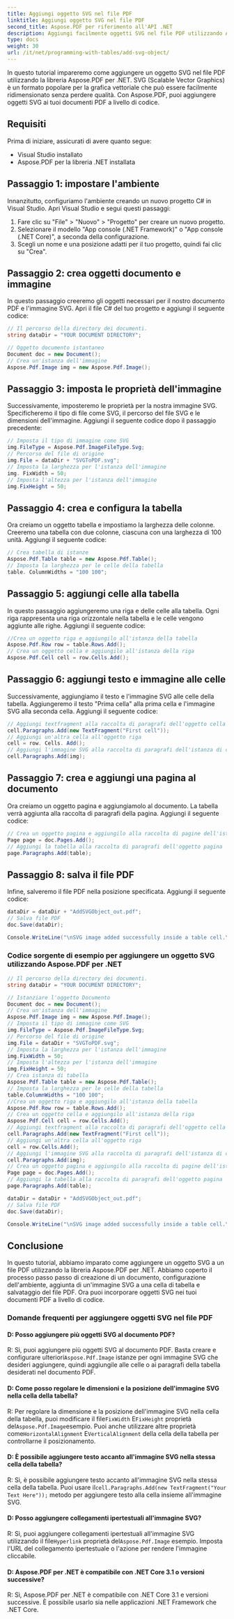 ```yaml
---
title: Aggiungi oggetto SVG nel file PDF
linktitle: Aggiungi oggetto SVG nel file PDF
second_title: Aspose.PDF per riferimento all'API .NET
description: Aggiungi facilmente oggetti SVG nel file PDF utilizzando Aspose.PDF per .NET.
type: docs
weight: 30
url: /it/net/programming-with-tables/add-svg-object/
---
```

In questo tutorial impareremo come aggiungere un oggetto SVG nel file PDF utilizzando la libreria Aspose.PDF per .NET. SVG (Scalable Vector Graphics) è un formato popolare per la grafica vettoriale che può essere facilmente ridimensionato senza perdere qualità. Con Aspose.PDF, puoi aggiungere oggetti SVG ai tuoi documenti PDF a livello di codice.

## Requisiti

Prima di iniziare, assicurati di avere quanto segue:

- Visual Studio installato
- Aspose.PDF per la libreria .NET installata

## Passaggio 1: impostare l'ambiente

Innanzitutto, configuriamo l'ambiente creando un nuovo progetto C# in Visual Studio. Apri Visual Studio e segui questi passaggi:

1. Fare clic su "File" > "Nuovo" > "Progetto" per creare un nuovo progetto.
2. Selezionare il modello "App console (.NET Framework)" o "App console (.NET Core)", a seconda della configurazione.
3. Scegli un nome e una posizione adatti per il tuo progetto, quindi fai clic su "Crea".

## Passaggio 2: crea oggetti documento e immagine

In questo passaggio creeremo gli oggetti necessari per il nostro documento PDF e l'immagine SVG. Apri il file C# del tuo progetto e aggiungi il seguente codice:

```csharp
// Il percorso della directory dei documenti.
string dataDir = "YOUR DOCUMENT DIRECTORY";

// Oggetto documento istantaneo
Document doc = new Document();
// Crea un'istanza dell'immagine
Aspose.Pdf.Image img = new Aspose.Pdf.Image();
```

## Passaggio 3: imposta le proprietà dell'immagine

Successivamente, imposteremo le proprietà per la nostra immagine SVG. Specificheremo il tipo di file come SVG, il percorso del file SVG e le dimensioni dell'immagine. Aggiungi il seguente codice dopo il passaggio precedente:

```csharp
// Imposta il tipo di immagine come SVG
img.FileType = Aspose.Pdf.ImageFileType.Svg;
// Percorso del file di origine
img.File = dataDir + "SVGToPDF.svg";
// Imposta la larghezza per l'istanza dell'immagine
img. FixWidth = 50;
// Imposta l'altezza per l'istanza dell'immagine
img.FixHeight = 50;
```

## Passaggio 4: crea e configura la tabella

Ora creiamo un oggetto tabella e impostiamo la larghezza delle colonne. Creeremo una tabella con due colonne, ciascuna con una larghezza di 100 unità. Aggiungi il seguente codice:

```csharp
// Crea tabella di istanze
Aspose.Pdf.Table table = new Aspose.Pdf.Table();
// Imposta la larghezza per le celle della tabella
table. ColumnWidths = "100 100";
```

## Passaggio 5: aggiungi celle alla tabella

In questo passaggio aggiungeremo una riga e delle celle alla tabella. Ogni riga rappresenta una riga orizzontale nella tabella e le celle vengono aggiunte alle righe. Aggiungi il seguente codice:

```csharp
//Crea un oggetto riga e aggiungilo all'istanza della tabella
Aspose.Pdf.Row row = table.Rows.Add();
// Crea un oggetto cella e aggiungilo all'istanza della riga
Aspose.Pdf.Cell cell = row.Cells.Add();
```

## Passaggio 6: aggiungi testo e immagine alle celle

Successivamente, aggiungiamo il testo e l'immagine SVG alle celle della tabella. Aggiungeremo il testo "Prima cella" alla prima cella e l'immagine SVG alla seconda cella. Aggiungi il seguente codice:

```csharp
// Aggiungi textfragment alla raccolta di paragrafi dell'oggetto cella
cell.Paragraphs.Add(new TextFragment("First cell"));
// Aggiungi un'altra cella all'oggetto riga
cell = row. Cells. Add();
// Aggiungi l'immagine SVG alla raccolta di paragrafi dell'istanza di cella aggiunta di recente
cell.Paragraphs.Add(img);
```

## Passaggio 7: crea e aggiungi una pagina al documento

Ora creiamo un oggetto pagina e aggiungiamolo al documento. La tabella verrà aggiunta alla raccolta di paragrafi della pagina. Aggiungi il seguente codice:

```csharp
// Crea un oggetto pagina e aggiungilo alla raccolta di pagine dell'istanza del documento
Page page = doc.Pages.Add();
// Aggiungi la tabella alla raccolta di paragrafi dell'oggetto pagina
page.Paragraphs.Add(table);
```

## Passaggio 8: salva il file PDF

Infine, salveremo il file PDF nella posizione specificata. Aggiungi il seguente codice:

```csharp
dataDir = dataDir + "AddSVGObject_out.pdf";
// Salva file PDF
doc.Save(dataDir);

Console.WriteLine("\nSVG image added successfully inside a table cell.\nFile saved at " + dataDir);
```

### Codice sorgente di esempio per aggiungere un oggetto SVG utilizzando Aspose.PDF per .NET

```csharp
// Il percorso della directory dei documenti.
string dataDir = "YOUR DOCUMENT DIRECTORY";

// Istanziare l'oggetto Documento
Document doc = new Document();
// Crea un'istanza dell'immagine
Aspose.Pdf.Image img = new Aspose.Pdf.Image();
// Imposta il tipo di immagine come SVG
img.FileType = Aspose.Pdf.ImageFileType.Svg;
// Percorso del file di origine
img.File = dataDir + "SVGToPDF.svg";
// Imposta la larghezza per l'istanza dell'immagine
img.FixWidth = 50;
// Imposta l'altezza per l'istanza dell'immagine
img.FixHeight = 50;
// Crea istanza di tabella
Aspose.Pdf.Table table = new Aspose.Pdf.Table();
// Imposta la larghezza per le celle della tabella
table.ColumnWidths = "100 100";
//Crea un oggetto riga e aggiungilo all'istanza della tabella
Aspose.Pdf.Row row = table.Rows.Add();
// Crea un oggetto cella e aggiungilo all'istanza della riga
Aspose.Pdf.Cell cell = row.Cells.Add();
// Aggiungi textfragment alla raccolta di paragrafi dell'oggetto cella
cell.Paragraphs.Add(new TextFragment("First cell"));
// Aggiungi un'altra cella all'oggetto riga
cell = row.Cells.Add();
// Aggiungi l'immagine SVG alla raccolta di paragrafi dell'istanza di cella aggiunta di recente
cell.Paragraphs.Add(img);
// Crea un oggetto pagina e aggiungilo alla raccolta di pagine dell'istanza del documento
Page page = doc.Pages.Add();
// Aggiungi la tabella alla raccolta di paragrafi dell'oggetto pagina
page.Paragraphs.Add(table);

dataDir = dataDir + "AddSVGObject_out.pdf";
// Salva file PDF
doc.Save(dataDir);

Console.WriteLine("\nSVG image added successfully inside a table cell.\nFile saved at " + dataDir);            
```

## Conclusione

In questo tutorial, abbiamo imparato come aggiungere un oggetto SVG a un file PDF utilizzando la libreria Aspose.PDF per .NET. Abbiamo coperto il processo passo passo di creazione di un documento, configurazione dell'ambiente, aggiunta di un'immagine SVG a una cella di tabella e salvataggio del file PDF. Ora puoi incorporare oggetti SVG nei tuoi documenti PDF a livello di codice.

### Domande frequenti per aggiungere oggetti SVG nel file PDF

#### D: Posso aggiungere più oggetti SVG al documento PDF?

 R: Sì, puoi aggiungere più oggetti SVG al documento PDF. Basta creare e configurare ulteriori`Aspose.Pdf.Image` istanze per ogni immagine SVG che desideri aggiungere, quindi aggiungile alle celle o ai paragrafi della tabella desiderati nel documento PDF.

#### D: Come posso regolare le dimensioni e la posizione dell'immagine SVG nella cella della tabella?

 R: Per regolare la dimensione e la posizione dell'immagine SVG nella cella della tabella, puoi modificare il file`FixWidth` E`FixHeight` proprietà del`Aspose.Pdf.Image`esempio. Puoi anche utilizzare altre proprietà come`HorizontalAlignment` E`VerticalAlignment` della cella della tabella per controllarne il posizionamento.

#### D: È possibile aggiungere testo accanto all'immagine SVG nella stessa cella della tabella?

 R: Sì, è possibile aggiungere testo accanto all'immagine SVG nella stessa cella della tabella. Puoi usare il`cell.Paragraphs.Add(new TextFragment("Your Text Here"));` metodo per aggiungere testo alla cella insieme all'immagine SVG.

#### D: Posso aggiungere collegamenti ipertestuali all'immagine SVG?

 R: Sì, puoi aggiungere collegamenti ipertestuali all'immagine SVG utilizzando il file`Hyperlink` proprietà del`Aspose.Pdf.Image` esempio. Imposta l'URL del collegamento ipertestuale o l'azione per rendere l'immagine cliccabile.

#### D: Aspose.PDF per .NET è compatibile con .NET Core 3.1 o versioni successive?

R: Sì, Aspose.PDF per .NET è compatibile con .NET Core 3.1 e versioni successive. È possibile usarlo sia nelle applicazioni .NET Framework che .NET Core.